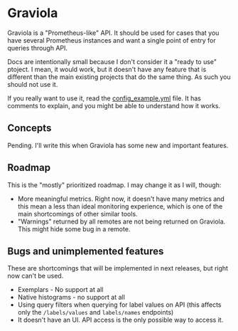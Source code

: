 # Graviola

Graviola is a "Prometheus-like" API. It should be used for cases that you have several Prometheus instances and want a single point of entry for queries through API.

Docs are intentionally small because I don't consider it a "ready to use" ptoject. I mean, it would work, but it doesn't have any feature that is different than the main existing projects that do the same thing. As such you should not use it.

If you really want to use it, read the [config_example.yml](https://github.com/jademcosta/graviola/blob/main/config_example.yml) file. It has comments to explain, and you might be able to understand how it works.

## Concepts

Pending. I'll write this when Graviola has some new and important features.

## Roadmap

This is the "mostly" prioritized roadmap. I may change it as I will, though:

* More meaningful metrics. Right now, it doesn't have many metrics and this mean a less than ideal monitoring experience, which is one of the main shortcomings of other similar tools.
* "Warnings" returned by all remotes are not being returned on Graviola. This might hide some bug in a remote.

## Bugs and unimplemented features

These are shortcomings that will be implemented in next releases, but right now can't be used.

- Exemplars - No support at all
- Native histograms - no support at all
- Using query filters when querying for label values on API (this affects only the `/labels/values` and `labels/names` endpoints)
- It doesn't have an UI. API access is the only possible way to access it.
